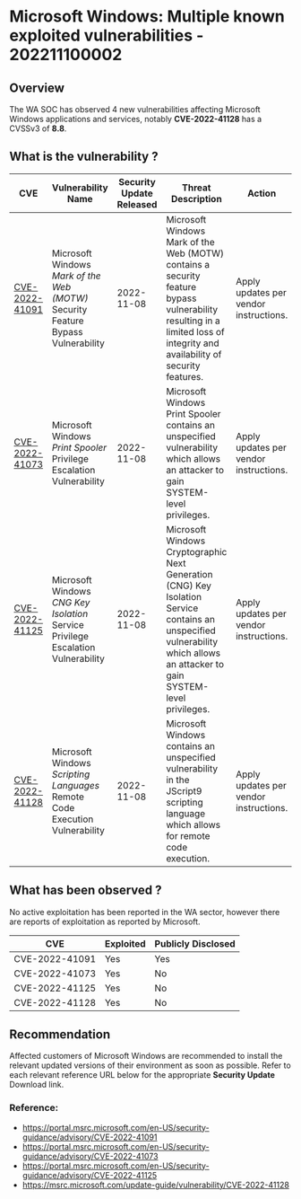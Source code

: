 # Microsoft Windows: Multiple known exploited vulnerabilities - 202211100002

## Overview
The WA SOC has observed 4 new vulnerabilities affecting Microsoft Windows applications and services, notably **CVE-2022-41128** has a CVSSv3 of **8.8**.

## What is the vulnerability ?

| CVE | Vulnerability Name | Security Update Released | Threat Description | Action |
| --- | --- | --- | --- | --- |
| [CVE-2022-41091](https://msrc.microsoft.com/update-guide/en-US/vulnerability/CVE-2022-41091)  | Microsoft Windows *Mark of the Web (MOTW)* Security Feature Bypass Vulnerability | 2022-11-08 | Microsoft Windows Mark of the Web (MOTW) contains a security feature bypass vulnerability resulting in a limited loss of integrity and availability of security features. | Apply updates per vendor instructions. |
| [CVE-2022-41073](https://portal.msrc.microsoft.com/en-US/security-guidance/advisory/CVE-2022-41073) | Microsoft Windows *Print Spooler* Privilege Escalation Vulnerability | 2022-11-08 | Microsoft Windows Print Spooler contains an unspecified vulnerability which allows an attacker to gain SYSTEM-level privileges. | Apply updates per vendor instructions. |
| [CVE-2022-41125](https://portal.msrc.microsoft.com/en-US/security-guidance/advisory/CVE-2022-41125) | Microsoft Windows *CNG Key Isolation* Service Privilege Escalation Vulnerability | 2022-11-08 | Microsoft Windows Cryptographic Next Generation (CNG) Key Isolation Service contains an unspecified vulnerability which allows an attacker to gain SYSTEM-level privileges. | Apply updates per vendor instructions. |
| [CVE-2022-41128](https://msrc.microsoft.com/update-guide/vulnerability/CVE-2022-41128) | Microsoft Windows *Scripting Languages* Remote Code Execution Vulnerability | 2022-11-08 | Microsoft Windows contains an unspecified vulnerability in the JScript9 scripting language which allows for remote code execution. | Apply updates per vendor instructions. |


## What has been observed ?
No active exploitation has been reported in the WA sector, however there are reports of exploitation as reported by Microsoft.

| CVE | Exploited | Publicly Disclosed |
| --- | --- | --- |
| CVE-2022-41091 | Yes | Yes |
| CVE-2022-41073 | Yes | No |
| CVE-2022-41125 | Yes | No |
| CVE-2022-41128 | Yes | No |

## Recommendation
Affected customers of Microsoft Windows are recommended to install the relevant updated versions of their environment as soon as possible. Refer to each relevant reference URL below for the appropriate **Security Update** Download link.

### Reference:
- https://portal.msrc.microsoft.com/en-US/security-guidance/advisory/CVE-2022-41091
- https://portal.msrc.microsoft.com/en-US/security-guidance/advisory/CVE-2022-41073
- https://portal.msrc.microsoft.com/en-US/security-guidance/advisory/CVE-2022-41125
- https://msrc.microsoft.com/update-guide/vulnerability/CVE-2022-41128
